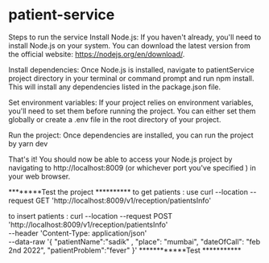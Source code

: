 # patient-service

Steps to run the service 
Install Node.js: If you haven't already, you'll need to install Node.js on your system. You can download the latest version from the official website: https://nodejs.org/en/download/.

Install dependencies: Once Node.js is installed, navigate to patientService project directory in your terminal or command prompt and run npm install. This will install any dependencies listed in the package.json file.

Set environment variables: If your project relies on environment variables, you'll need to set them before running the project. You can either set them globally or create a .env file in the root directory of your project.

Run the project: Once dependencies are installed, you can run the project by yarn dev

That's it! You should now be able to access your Node.js project by navigating to http://localhost:8009 (or whichever port you've specified ) in your web browser.

********Test the project **********
to get patients : use  curl --location --request GET 'http://localhost:8009/v1/reception/patientsInfo'


to insert patients : curl --location --request POST 'http://localhost:8009/v1/reception/patientsInfo' \
--header 'Content-Type: application/json' \
--data-raw '{
    "patientName":"sadik" ,
    "place": "mumbai",
    "dateOfCall": "feb 2nd 2022",
    "patientProblem":"fever"
}'
************Test ***********
